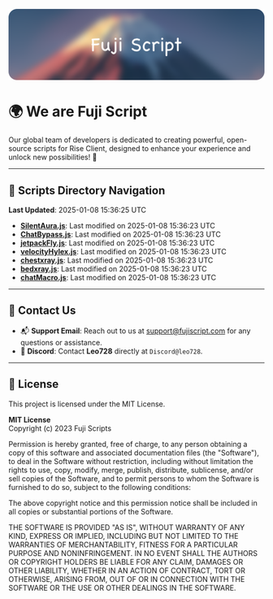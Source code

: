 ![Banner](.github/b.webp)

# 🌍 **We are Fuji Script**

Our global team of developers is dedicated to creating powerful, open-source scripts for Rise Client, designed to enhance your experience and unlock new possibilities! 🌟

---
<!-- SCRIPTS_NAVIGATION_START -->
## 📂 **Scripts Directory Navigation**

**Last Updated**: 2025-01-08 15:36:25 UTC

- **[SilentAura.js](scripts/SilentAura.js)**: Last modified on 2025-01-08 15:36:23 UTC
- **[ChatBypass.js](scripts/ChatBypass.js)**: Last modified on 2025-01-08 15:36:23 UTC
- **[jetpackFly.js](scripts/jetpackFly.js)**: Last modified on 2025-01-08 15:36:23 UTC
- **[velocityHylex.js](scripts/velocityHylex.js)**: Last modified on 2025-01-08 15:36:23 UTC
- **[chestxray.js](scripts/chestxray.js)**: Last modified on 2025-01-08 15:36:23 UTC
- **[bedxray.js](scripts/bedxray.js)**: Last modified on 2025-01-08 15:36:23 UTC
- **[chatMacro.js](scripts/chatMacro.js)**: Last modified on 2025-01-08 15:36:23 UTC

<!-- SCRIPTS_NAVIGATION_END -->

---

## 💬 **Contact Us**  
- 📬 **Support Email**: Reach out to us at [support@fujiscript.com](mailto:support@fujiscript.com) for any questions or assistance.  
- 💬 **Discord**: Contact **Leo728** directly at `Discord@leo728`.

---

## 📜 **License**

This project is licensed under the MIT License.  

**MIT License**  
Copyright (c) 2023 Fuji Scripts  

Permission is hereby granted, free of charge, to any person obtaining a copy of this software and associated documentation files (the "Software"), to deal in the Software without restriction, including without limitation the rights to use, copy, modify, merge, publish, distribute, sublicense, and/or sell copies of the Software, and to permit persons to whom the Software is furnished to do so, subject to the following conditions:  

The above copyright notice and this permission notice shall be included in all copies or substantial portions of the Software.  

THE SOFTWARE IS PROVIDED "AS IS", WITHOUT WARRANTY OF ANY KIND, EXPRESS OR IMPLIED, INCLUDING BUT NOT LIMITED TO THE WARRANTIES OF MERCHANTABILITY, FITNESS FOR A PARTICULAR PURPOSE AND NONINFRINGEMENT. IN NO EVENT SHALL THE AUTHORS OR COPYRIGHT HOLDERS BE LIABLE FOR ANY CLAIM, DAMAGES OR OTHER LIABILITY, WHETHER IN AN ACTION OF CONTRACT, TORT OR OTHERWISE, ARISING FROM, OUT OF OR IN CONNECTION WITH THE SOFTWARE OR THE USE OR OTHER DEALINGS IN THE SOFTWARE.  
